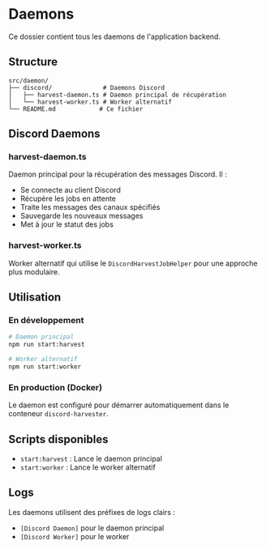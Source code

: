 # Daemons

Ce dossier contient tous les daemons de l'application backend.

## Structure

```
src/daemon/
├── discord/              # Daemons Discord
│   ├── harvest-daemon.ts # Daemon principal de récupération
│   └── harvest-worker.ts # Worker alternatif
└── README.md            # Ce fichier
```

## Discord Daemons

### harvest-daemon.ts
Daemon principal pour la récupération des messages Discord. Il :
- Se connecte au client Discord
- Récupère les jobs en attente
- Traite les messages des canaux spécifiés
- Sauvegarde les nouveaux messages
- Met à jour le statut des jobs

### harvest-worker.ts
Worker alternatif qui utilise le `DiscordHarvestJobHelper` pour une approche plus modulaire.

## Utilisation

### En développement
```bash
# Daemon principal
npm run start:harvest

# Worker alternatif
npm run start:worker
```

### En production (Docker)
Le daemon est configuré pour démarrer automatiquement dans le conteneur `discord-harvester`.

## Scripts disponibles

- `start:harvest` : Lance le daemon principal
- `start:worker` : Lance le worker alternatif

## Logs

Les daemons utilisent des préfixes de logs clairs :
- `[Discord Daemon]` pour le daemon principal
- `[Discord Worker]` pour le worker 
